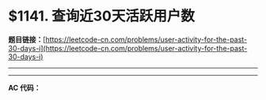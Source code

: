 # $1141. 查询近30天活跃用户数

**题目链接：**[https://leetcode-cn.com/problems/user-activity-for-the-past-30-days-i](https://leetcode-cn.com/problems/user-activity-for-the-past-30-days-i)

---

<Cards card="leetcode_1141_user-activity-for-the-past-30-days-i"></Cards>

---

**AC 代码：**

```java

```